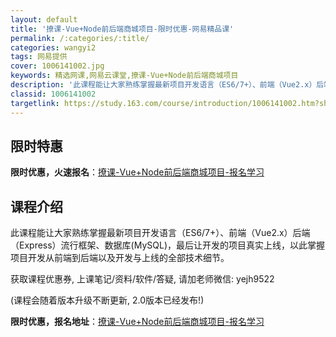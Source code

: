 ```yaml
---
layout: default
title: '撩课-Vue+Node前后端商城项目-限时优惠-网易精品课'
permalink: /:categories/:title/
categories: wangyi2
tags: 网易提供
cover: 1006141002.jpg
keywords: 精选网课,网易云课堂,撩课-Vue+Node前后端商城项目
description: '此课程能让大家熟练掌握最新项目开发语言（ES6/7+）、前端（Vue2.x）后端（Express）流行框架、数据库(My'
classid: 1006141002
targetlink: https://study.163.com/course/introduction/1006141002.htm?share=1&shareId=1025206652&utm_campaign=share&utm_medium=iphoneShare&utm_source=&utm_u=1025206652
---
```


## 限时特惠

**限时优惠，火速报名**：[撩课-Vue+Node前后端商城项目-报名学习](https://study.163.com/course/introduction/1006141002.htm?share=1&shareId=1025206652&utm_campaign=share&utm_medium=iphoneShare&utm_source=&utm_u=1025206652)

## 课程介绍

此课程能让大家熟练掌握最新项目开发语言（ES6/7+）、前端（Vue2.x）后端（Express）流行框架、数据库(MySQL)，最后让开发的项目真实上线，以此掌握项目开发从前端到后端以及开发与上线的全部技术细节。



获取课程优惠券, 上课笔记/资料/软件/答疑,  请加老师微信: yejh9522



(课程会随着版本升级不断更新,  2.0版本已经发布!)

**限时优惠，报名地址**：[撩课-Vue+Node前后端商城项目-报名学习](https://study.163.com/course/introduction/1006141002.htm?share=1&shareId=1025206652&utm_campaign=share&utm_medium=iphoneShare&utm_source=&utm_u=1025206652)

